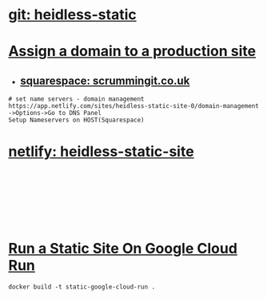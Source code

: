 
# [git: heidless-static](https://github.com/heidless-stillwater/heidless-static)

# [Assign a domain to a production site](https://docs.netlify.com/domains-https/custom-domains/#assign-a-domain-to-a-production-site)
- ## [squarespace: scrummingit.co.uk](https://account.squarespace.com/domains/managed/scrummingit.co.uk)
```
# set name servers - domain management
https://app.netlify.com/sites/heidless-static-site-0/domain-management
->Options->Go to DNS Panel
Setup Nameservers on HOST(Squarespace)

```

# [netlify: heidless-static-site](https://app.netlify.com/sites/heidless-static-site-0/overview)

<br />
<br />
<br />
<br />
<br />
<br />

# [Run a Static Site On Google Cloud Run](https://medium.com/google-cloud/how-to-run-a-static-site-on-google-cloud-run-345713ca4b40)
```
docker build -t static-google-cloud-run .

```